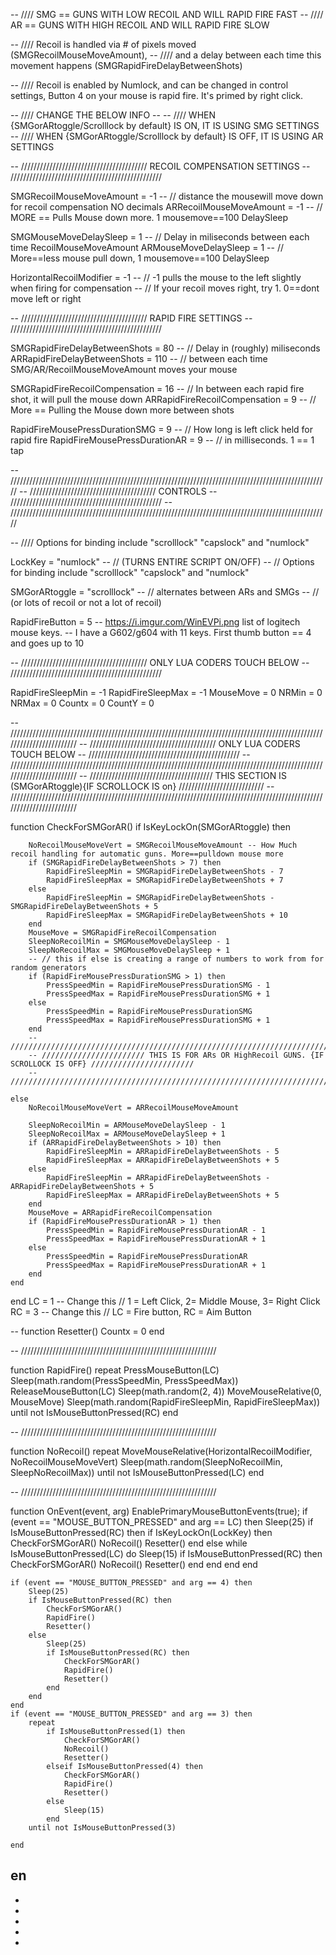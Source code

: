 





 
-- //// SMG == GUNS WITH LOW RECOIL AND WILL RAPID FIRE FAST 
-- //// AR == GUNS WITH HIGH RECOIL AND WILL RAPID FIRE SLOW
 
-- //// Recoil is handled via # of pixels moved (SMGRecoilMouseMoveAmount), 
-- //// and a delay between each time this movement happens (SMGRapidFireDelayBetweenShots)
 
-- //// Recoil is enabled by Numlock, and can be changed in control settings, Button 4 on your mouse is rapid fire. It's primed by right click.
 
-- //// CHANGE THE BELOW INFO -- 
-- //// WHEN {SMGorARtoggle/Scrolllock by default} IS ON,    IT IS USING SMG SETTINGS
-- //// WHEN {SMGorARtoggle/Scrolllock by default} IS OFF,   IT IS USING AR SETTINGS
 
-- //////////////////////////////////////// RECOIL COMPENSATION SETTINGS -- ////////////////////////////////////////////////
 
 
SMGRecoilMouseMoveAmount    = -1  --           // distance the mousewill move down for recoil compensation NO decimals
ARRecoilMouseMoveAmount     = -1 --           // MORE == Pulls Mouse down more. 1 mousemove==100 DelaySleep
 
SMGMouseMoveDelaySleep      = 1 --           // Delay in miliseconds between each time RecoilMouseMoveAmount
ARMouseMoveDelaySleep       = 1  --           //  More==less mouse pull down, 1 mousemove==100 DelaySleep
 
HorizontalRecoilModifier    = -1  --           // -1 pulls the mouse to the left slightly when firing for compensation
--                                            // If your recoil moves right, try 1. 0==dont move left or right
 
-- //////////////////////////////////////// RAPID FIRE SETTINGS -- ////////////////////////////////////////////////
 
SMGRapidFireDelayBetweenShots   = 80 --      // Delay in (roughly) miliseconds 
ARRapidFireDelayBetweenShots    = 110 --     // between each time SMG/AR/RecoilMouseMoveAmount moves your mouse  
 
SMGRapidFireRecoilCompensation  = 16 --      // In between each rapid fire shot, it will pull the mouse down
ARRapidFireRecoilCompensation   = 9 --       // More == Pulling the Mouse down more between shots
 
RapidFireMousePressDurationSMG  = 9 --       // How long is left click held for rapid fire
RapidFireMousePressDurationAR   = 9 --       //  in milliseconds. 1 == 1 tap
 
-- ///////////////////////////////////////////////////////////////////////////////////////////////////// 
-- //////////////////////////////////////// CONTROLS -- ////////////////////////////////////////////////
-- ///////////////////////////////////////////////////////////////////////////////////////////////////// 
 
-- //// Options for binding include "scrolllock" "capslock" and "numlock" 
 
LockKey = "numlock"             --    // (TURNS ENTIRE SCRIPT ON/OFF) 
--                                    // Options for binding include "scrolllock" "capslock" and "numlock" 
 
SMGorARtoggle = "scrolllock"    --    // alternates between ARs and SMGs 
--                                    //  (or lots of recoil or not a lot of  recoil)
 
RapidFireButton = 5 --       https://i.imgur.com/WinEVPi.png list of logitech mouse keys. 
--                           I have a G602/g604 with 11 keys. First thumb button == 4 and goes up to 10
 
-- //////////////////////////////////////// ONLY LUA CODERS TOUCH BELOW -- ////////////////////////////////////////////////
 
RapidFireSleepMin = -1
RapidFireSleepMax = -1
MouseMove = 0
NRMin = 0
NRMax = 0
Countx = 0
CountY = 0
 
-- ////////////////////////////////////////////////////////////////////////////////////////////////////////////////////////
-- //////////////////////////////////////// ONLY LUA CODERS TOUCH BELOW -- ////////////////////////////////////////////////
-- ////////////////////////////////////////////////////////////////////////////////////////////////////////////////////////
-- /////////////////////////////////////// THIS SECTION IS (SMGorARtoggle){IF SCROLLOCK IS on}  ///////////////////////////
-- //////////////////////////////////////////////////////////////////////////////////////////////////////////////////////// 
 
function CheckForSMGorAR()
    if IsKeyLockOn(SMGorARtoggle) then
 
        NoRecoilMouseMoveVert = SMGRecoilMouseMoveAmount -- How Much recoil handling for automatic guns. More==pulldown mouse more
        if (SMGRapidFireDelayBetweenShots > 7) then
            RapidFireSleepMin = SMGRapidFireDelayBetweenShots - 7
            RapidFireSleepMax = SMGRapidFireDelayBetweenShots + 7
        else
            RapidFireSleepMin = SMGRapidFireDelayBetweenShots - SMGRapidFireDelayBetweenShots + 5
            RapidFireSleepMax = SMGRapidFireDelayBetweenShots + 10
        end
        MouseMove = SMGRapidFireRecoilCompensation
        SleepNoRecoilMin = SMGMouseMoveDelaySleep - 1
        SleepNoRecoilMax = SMGMouseMoveDelaySleep + 1
        -- // this if else is creating a range of numbers to work from for random generators
        if (RapidFireMousePressDurationSMG > 1) then
            PressSpeedMin = RapidFireMousePressDurationSMG - 1
            PressSpeedMax = RapidFireMousePressDurationSMG + 1
        else
            PressSpeedMin = RapidFireMousePressDurationSMG
            PressSpeedMax = RapidFireMousePressDurationSMG + 1
        end
        -- ////////////////////////////////////////////////////////////////////////////////////////////////////////////////////////
        -- /////////////////////// THIS IS FOR ARs OR HighRecoil GUNS. {IF SCROLLOCK IS OFF} ///////////////////////
        -- ////////////////////////////////////////////////////////////////////////////////////////////////////////////////////////
 
    else
        NoRecoilMouseMoveVert = ARRecoilMouseMoveAmount
 
        SleepNoRecoilMin = ARMouseMoveDelaySleep - 1
        SleepNoRecoilMax = ARMouseMoveDelaySleep + 1
        if (ARRapidFireDelayBetweenShots > 10) then
            RapidFireSleepMin = ARRapidFireDelayBetweenShots - 5
            RapidFireSleepMax = ARRapidFireDelayBetweenShots + 5
        else
            RapidFireSleepMin = ARRapidFireDelayBetweenShots - ARRapidFireDelayBetweenShots + 5
            RapidFireSleepMax = ARRapidFireDelayBetweenShots + 5
        end
        MouseMove = ARRapidFireRecoilCompensation
        if (RapidFireMousePressDurationAR > 1) then
            PressSpeedMin = RapidFireMousePressDurationAR - 1
            PressSpeedMax = RapidFireMousePressDurationAR + 1
        else
            PressSpeedMin = RapidFireMousePressDurationAR
            PressSpeedMax = RapidFireMousePressDurationAR + 1
        end
    end
end
LC = 1 -- Change this   // 1 = Left Click, 2= Middle Mouse, 3= Right Click
RC = 3 -- Change this   // LC = Fire button, RC = Aim Button
 
-- 
function Resetter()
    Countx = 0
end
 
-- //////////////////////////////////////////////////////////////
 
function RapidFire()
    repeat
        PressMouseButton(LC)
        Sleep(math.random(PressSpeedMin, PressSpeedMax))
        ReleaseMouseButton(LC)
        Sleep(math.random(2, 4))
        MoveMouseRelative(0, MouseMove)
        Sleep(math.random(RapidFireSleepMin, RapidFireSleepMax))
    until not IsMouseButtonPressed(RC)
end
 
-- //////////////////////////////////////////////////////////////
 
function NoRecoil()
    repeat
        MoveMouseRelative(HorizontalRecoilModifier, NoRecoilMouseMoveVert)
        Sleep(math.random(SleepNoRecoilMin, SleepNoRecoilMax))
    until not IsMouseButtonPressed(LC)
end
 
-- //////////////////////////////////////////////////////////////
 
function OnEvent(event, arg)
    EnablePrimaryMouseButtonEvents(true);
    if (event == "MOUSE_BUTTON_PRESSED" and arg == LC) then
        Sleep(25)
        if IsMouseButtonPressed(RC) then
            if IsKeyLockOn(LockKey) then
                CheckForSMGorAR()
                NoRecoil()
                Resetter()
            end
        else
            while IsMouseButtonPressed(LC) do
                Sleep(15)
                if IsMouseButtonPressed(RC) then
                    CheckForSMGorAR()
                    NoRecoil()
                    Resetter()
                end
            end
        end
    end
 
    if (event == "MOUSE_BUTTON_PRESSED" and arg == 4) then
        Sleep(25)
        if IsMouseButtonPressed(RC) then
            CheckForSMGorAR()
            RapidFire()
            Resetter()
        else
            Sleep(25)
            if IsMouseButtonPressed(RC) then
                CheckForSMGorAR()
                RapidFire()
                Resetter()
            end
        end
    end
    if (event == "MOUSE_BUTTON_PRESSED" and arg == 3) then
        repeat
            if IsMouseButtonPressed(1) then
                CheckForSMGorAR()
                NoRecoil()
                Resetter()
            elseif IsMouseButtonPressed(4) then
                CheckForSMGorAR()
                RapidFire()
                Resetter()
            else
                Sleep(15)
            end
        until not IsMouseButtonPressed(3)
 
    end
en
- 
-
- 
- 
-  
-
